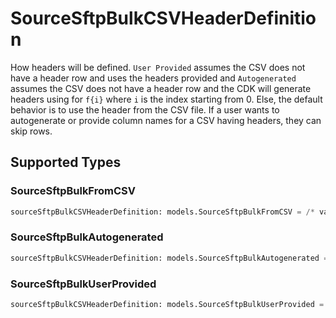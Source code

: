 # SourceSftpBulkCSVHeaderDefinition

How headers will be defined. `User Provided` assumes the CSV does not have a header row and uses the headers provided and `Autogenerated` assumes the CSV does not have a header row and the CDK will generate headers using for `f{i}` where `i` is the index starting from 0. Else, the default behavior is to use the header from the CSV file. If a user wants to autogenerate or provide column names for a CSV having headers, they can skip rows.


## Supported Types

### SourceSftpBulkFromCSV

```python
sourceSftpBulkCSVHeaderDefinition: models.SourceSftpBulkFromCSV = /* values here */
```

### SourceSftpBulkAutogenerated

```python
sourceSftpBulkCSVHeaderDefinition: models.SourceSftpBulkAutogenerated = /* values here */
```

### SourceSftpBulkUserProvided

```python
sourceSftpBulkCSVHeaderDefinition: models.SourceSftpBulkUserProvided = /* values here */
```

